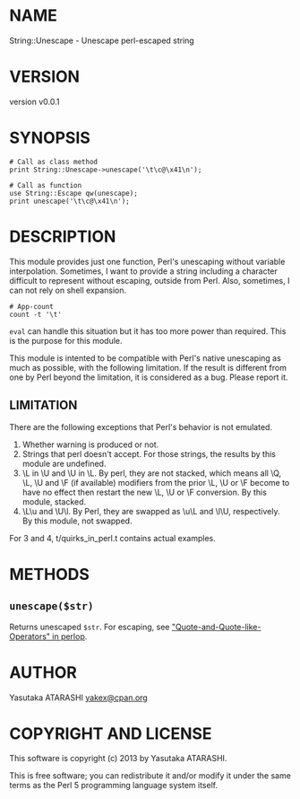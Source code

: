 # NAME

String::Unescape - Unescape perl-escaped string

# VERSION

version v0.0.1

# SYNOPSIS

    # Call as class method
    print String::Unescape->unescape('\t\c@\x41\n');

    # Call as function
    use String::Escape qw(unescape);
    print unescape('\t\c@\x41\n');

# DESCRIPTION

This module provides just one function, Perl's unescaping without variable interpolation. Sometimes, I want to provide a string including a character difficult to represent without escaping, outside from Perl. Also, sometimes, I can not rely on shell expansion.

    # App-count
    count -t '\t'

`eval` can handle this situation but it has too more power than required. This is the purpose for this module.

This module is intented to be compatible with Perl's native unescaping as much as possible, with the following limitation.
If the result is different from one by Perl beyond the limitation, it is considered as a bug. Please report it.

## LIMITATION

There are the following exceptions that Perl's behavior is not emulated.

1. Whether warning is produced or not.
2. Strings that perl doesn't accept. For those strings, the results by this module are undefined.
3. \\L in \\U and \\U in \\L. By perl, they are not stacked, which means all \\Q, \\L, \\U and \\F (if available) modifiers from the prior \\L, \\U or \\F become to have no effect then restart the new \\L, \\U or \\F conversion. By this module, stacked.
4. \\L\\u and \\U\\l. By Perl, they are swapped as \\u\\L and \\l\\U, respectively. By this module, not swapped.

For 3 and 4, t/quirks\_in\_perl.t contains actual examples.

# METHODS

## `unescape($str)`

Returns unescaped `$str`. For escaping, see ["Quote-and-Quote-like-Operators" in perlop](https://metacpan.org/pod/perlop#Quote-and-Quote-like-Operators).

# AUTHOR

Yasutaka ATARASHI <yakex@cpan.org>

# COPYRIGHT AND LICENSE

This software is copyright (c) 2013 by Yasutaka ATARASHI.

This is free software; you can redistribute it and/or modify it under
the same terms as the Perl 5 programming language system itself.
